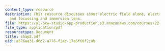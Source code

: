 ```yaml
---
content_type: resource
description: This resource discusses about electric field alone, electrostatic acceleration
  and focussing and immersion lens.
file: https://ol-ocw-studio-app-production.s3.amazonaws.com/courses/22-105-electromagnetic-interactions-fall-2005/a676aa31d6d7a776f1ac17a6f60f2c0b_chap2.pdf
file_type: application/pdf
resourcetype: Document
title: chap2.pdf
uid: a676aa31-d6d7-a776-f1ac-17a6f60f2c0b
---
```

